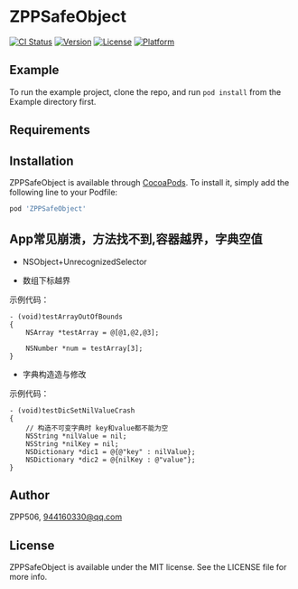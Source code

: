# ZPPSafeObject

[![CI Status](https://img.shields.io/travis/ZPP506/ZPPSafeObject.svg?style=flat)](https://travis-ci.org/ZPP506/ZPPSafeObject)
[![Version](https://img.shields.io/cocoapods/v/ZPPSafeObject.svg?style=flat)](https://cocoapods.org/pods/ZPPSafeObject)
[![License](https://img.shields.io/cocoapods/l/ZPPSafeObject.svg?style=flat)](https://cocoapods.org/pods/ZPPSafeObject)
[![Platform](https://img.shields.io/cocoapods/p/ZPPSafeObject.svg?style=flat)](https://cocoapods.org/pods/ZPPSafeObject)

## Example

To run the example project, clone the repo, and run `pod install` from the Example directory first.

## Requirements

## Installation

ZPPSafeObject is available through [CocoaPods](https://cocoapods.org). To install
it, simply add the following line to your Podfile:

```ruby
pod 'ZPPSafeObject'
```
## App常见崩溃，方法找不到,容器越界，字典空值

* NSObject+UnrecognizedSelector

* 数组下标越界

示例代码：

```objc       
- (void)testArrayOutOfBounds
{
    NSArray *testArray = @[@1,@2,@3];
    
    NSNumber *num = testArray[3];
}
```

* 字典构造造与修改

示例代码：

```objc       
- (void)testDicSetNilValueCrash
{
    // 构造不可变字典时 key和value都不能为空
    NSString *nilValue = nil;
    NSString *nilKey = nil;
    NSDictionary *dic1 = @{@"key" : nilValue};
    NSDictionary *dic2 = @{nilKey : @"value"};
}

```


## Author

ZPP506, 944160330@qq.com

## License

ZPPSafeObject is available under the MIT license. See the LICENSE file for more info.

